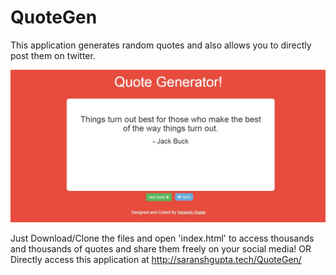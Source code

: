 # QuoteGen
This application generates random quotes and also allows you to directly post them on twitter.

![ScreenShot](Screenshot.JPG)

Just Download/Clone the files and open 'index.html' to access thousands and thousands of quotes and share them freely on your social media!
OR
Directly access this application at http://saranshgupta.tech/QuoteGen/

